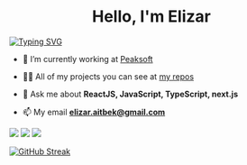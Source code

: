<h1 align="center"> Hello, I'm Elizar</h1>

[![Typing SVG](https://readme-typing-svg.demolab.com?font=Fira+Code&center=true&width=435&lines=Frontend+developer-%D0%BC%D0%B8%D0%BD;%D0%B4%D0%B5%D0%BF+%D0%BE%D0%B9%D0%BB%D0%BE%D0%B9%D0%BC)](https://git.io/typing-svg)

- 🔭 I’m currently working at [Peaksoft](https://peaksoft.us/)

- 👨‍💻 All of my projects you can see at [my repos](https://github.com/ElizarAitbek)

- 💬 Ask me about **ReactJS, JavaScript, TypeScript, next.js**

- 📫 My email **elizar.aitbek@gmail.com**

![](https://github-profile-summary-cards.vercel.app/api/cards/profile-details?username=ElizarAitbek&theme=graywhite)
![](https://github-profile-summary-cards.vercel.app/api/cards/most-commit-language?username=ElizarAitbek&theme=graywhite)
![](https://github-profile-summary-cards.vercel.app/api/cards/repos-per-language?username=ElizarAitbek&theme=graywhite)

[![GitHub Streak](https://streak-stats.demolab.com?user=ElizarAitbek&border_radius=7&card_width=500)](https://git.io/streak-stats)
